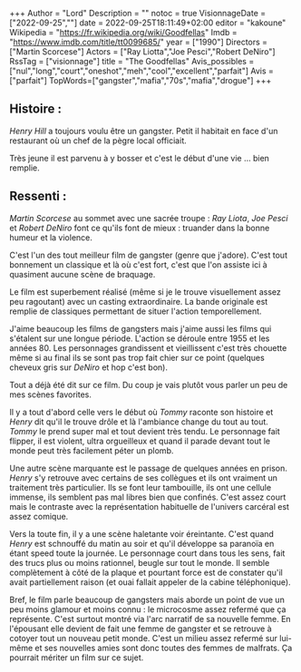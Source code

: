 +++
Author = "Lord"
Description = ""
notoc = true
VisionnageDate = ["2022-09-25",""]
date = 2022-09-25T18:11:49+02:00
editor = "kakoune"
Wikipedia = "https://fr.wikipedia.org/wiki/Goodfellas"
Imdb = "https://www.imdb.com/title/tt0099685/"
year = ["1990"]
Directors = ["Martin Scorcese"]
Actors = ["Ray Liotta","Joe Pesci","Robert DeNiro"]
RssTag = ["visionnage"]
title = "The Goodfellas"
Avis_possibles = ["nul","long","court","oneshot","meh","cool","excellent","parfait"]
Avis = ["parfait"] 
TopWords=["gangster","mafia","70s","mafia","drogue"]
+++
## Histoire : 
*Henry Hill* a toujours voulu être un gangster.
Petit il habitait en face d'un restaurant où un chef de la pègre local officiait.

Très jeune il est parvenu à y bosser et c'est le début d'une vie … bien remplie.

## Ressenti :
*Martin Scorcese* au sommet avec une sacrée troupe : *Ray Liota*, *Joe Pesci* et *Robert DeNiro* font ce qu'ils font de mieux : truander dans la bonne humeur et la violence.

C'est l'un des tout meilleur film de gangster (genre que j'adore).
C'est tout bonnement un classique et là où c'est fort, c'est que l'on assiste ici à quasiment aucune scène de braquage.

Le film est superbement réalisé (même si je le trouve visuellement assez peu ragoutant) avec un casting extraordinaire.
La bande originale est remplie de classiques permettant de situer l'action temporellement.

J'aime beaucoup les films de gangsters mais j'aime aussi les films qui s'étalent sur une longue période.
L'action se déroule entre 1955 et les années 80.
Les personnages grandissent et vieillissent c'est très chouette même si au final ils se sont pas trop fait chier sur ce point (quelques cheveux gris sur *DeNiro* et hop c'est bon).

Tout a déjà été dit sur ce film.
Du coup je vais plutôt vous parler un peu de mes scènes favorites.

Il y a tout d'abord celle vers le début où *Tommy* raconte son histoire et *Henry* dit qu'il le trouve drôle et là l'ambiance change du tout au tout.
*Tommy* le prend super mal et tout devient très tendu.
Le personnage fait flipper, il est violent, ultra orgueilleux et quand il parade devant tout le monde peut très facilement péter un plomb.

Une autre scène marquante est le passage de quelques années en prison.
*Henry* s'y retrouve avec certains de ses collègues et ils ont vraiment un traitement très particulier.
Ils se font leur tambouille, ils ont une cellule immense, ils semblent pas mal libres bien que confinés.
C'est assez court mais le contraste avec la représentation habituelle de l'univers carcéral est assez comique.

Vers la toute fin, il y a une scène haletante voir éreintante.
C'est quand *Henry* est schnouffé du matin au soir et qu'il développe sa paranoïa en étant speed toute la journée.
Le personnage court dans tous les sens, fait des trucs plus ou moins rationnel, beugle sur tout le monde.
Il semble complètement à côté de la plaque et pourtant force est de constater qu'il avait partiellement raison (et ouai fallait appeler de la cabine téléphonique).

Bref, le film parle beaucoup de gangsters mais aborde un point de vue un peu moins glamour et moins connu : le microcosme assez refermé que ça représente.
C'est surtout montré via l'arc narratif de sa nouvelle femme.
En l'épousant elle devient de fait une femme de gangster et se retrouve à cotoyer tout un nouveau petit monde.
C'est un milieu assez refermé sur lui-même et ses nouvelles amies sont donc toutes des femmes de malfrats.
Ça pourrait mériter un film sur ce sujet.


